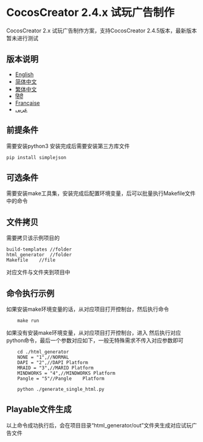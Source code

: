 # CocosCreator 2.4.x 试玩广告制作

CocosCreator 2.x 试玩广告制作方案，支持CocosCreator 2.4.5版本，最新版本暂未进行测试

## 版本说明

- [English](README.en.md)
- [简体中文](README.zh-CN.md)
- [繁体中文](README.zh-TW.md)
- [हिंदी](README.hi.md)
- [Française](README.fr.md)
- [عربى](README.ar.md)

## 前提条件

需要安装python3
安装完成后需要安装第三方库文件

```shell
pip install simplejson

```

## 可选条件

需要安装make工具集，安装完成后配置环境变量，后可以批量执行Makefile文件中的命令

## 文件拷贝

需要拷贝该示例项目的

```shell
build-templates //folder
html_generator  //folder
Makefile    //file
```

对应文件与文件夹到项目中

## 命令执行示例

如果安装make环境变量的话，从对应项目打开控制台，然后执行命令

```shell
    make run
```

如果没有安装make环境变量，从对应项目打开控制台，进入
然后执行对应python命令，最后一个参数对应如下，一般无特殊需求不传入对应参数即可

```shell
    cd ./html_generator
    NONE = "1",//NORMAL 
    DAPI = "2",//DAPI Platform
    MRAID = "3",//MARID Platform
    MINDWORKS = "4",//MINDWORKS Platform
    Pangle = "5"//Pangle    Platform
```

```shell
    python ./generate_single_html.py
```

## Playable文件生成

以上命令成功执行后，会在项目目录“html_generator/out”文件夹生成对应试玩广告文件
